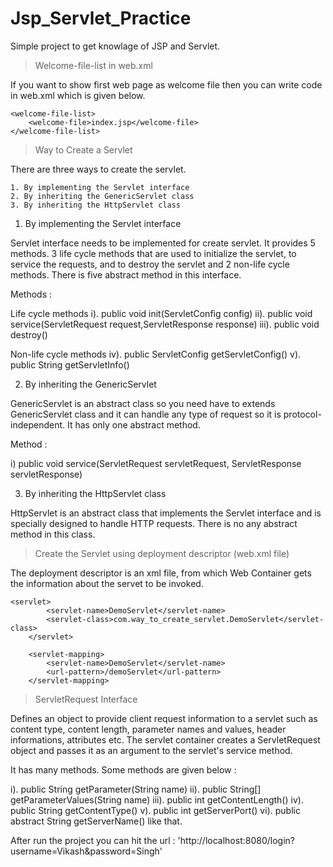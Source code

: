 # Jsp_Servlet_Practice
Simple project to get knowlage of JSP and Servlet.



> Welcome-file-list in web.xml

If you want to show first web page as welcome file then you can write code in web.xml which is given below. 
  
    <welcome-file-list>
        <welcome-file>index.jsp</welcome-file>
    </welcome-file-list>
    

    
> Way to Create a Servlet

There are three ways to create the servlet.

    1. By implementing the Servlet interface
    2. By inheriting the GenericServlet class
    3. By inheriting the HttpServlet class


1. By implementing the Servlet interface

Servlet interface needs to be implemented for create servlet. It provides 5 methods. 3 life cycle methods that are used
to initialize the servlet, to service the requests, and to destroy the servlet and 2 non-life cycle methods.
There is five abstract method in this interface.

Methods :
 
Life cycle methods
i).     public void init(ServletConfig config)
ii).    public void service(ServletRequest request,ServletResponse response)
iii).   public void destroy()

Non-life cycle methods
iv).    public ServletConfig getServletConfig()
v).     public String getServletInfo()


2. By inheriting the GenericServlet 

GenericServlet is an abstract class so you need have to extends GenericServlet class and it can handle any type of 
request so it is protocol-independent. It has only one abstract method.

Method :

i) public void service(ServletRequest servletRequest, ServletResponse servletResponse)


3. By inheriting the HttpServlet class

HttpServlet is an abstract class that implements the Servlet interface and is specially designed to handle HTTP 
requests. There is no any abstract method in this class.



> Create the Servlet using deployment descriptor (web.xml file)

The deployment descriptor is an xml file, from which Web Container gets the information about the servet to be invoked.

    <servlet>
            <servlet-name>DemoServlet</servlet-name>
            <servlet-class>com.way_to_create_servlet.DemoServlet</servlet-class>
        </servlet>
    
        <servlet-mapping>
            <servlet-name>DemoServlet</servlet-name>
            <url-pattern>/demoServlet</url-pattern>
        </servlet-mapping>



> ServletRequest Interface 

Defines an object to provide client request information to a servlet such as content type, content length, parameter
names and values, header informations, attributes etc. The servlet container creates a ServletRequest object and passes
it as an argument to the servlet's service method.

It has many methods. Some methods are given below :

i).     public String getParameter(String name)
ii).    public String[] getParameterValues(String name)
iii).   public int getContentLength()
iv).    public String getContentType()
v).     public int getServerPort()
vi).    public abstract String getServerName()
like that.

After run the project you can hit the url : 
'http://localhost:8080/login?username=Vikash&password=Singh'

